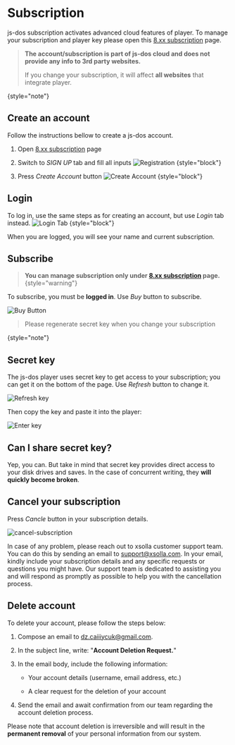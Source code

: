 # Subscription

js-dos subscription activates advanced cloud features of player. 
To manage your subscription and player key please open this [8.xx subscription](https://v8.js-dos.com/key/) page.

> **The account/subscription is part of js-dos cloud and does not provide any info to 3rd party websites.**
> 
> If you change your subscription, it will affect **all websites** that integrate player.
>
{style="note"}

## Create an account

Follow the instructions bellow to create a js-dos account.

1. Open [8.xx subscription](https://v8.js-dos.com/key/) page

2. Switch to _SIGN UP_ tab and fill all inputs
![Registration](registration.jpg)
{style="block"}

3. Press _Create Account_  button
![Create Account](create-account.jpg)
{style="block"}

## Login

To log in, use the same steps as for creating an account, but use _Login_ tab instead.
![Login Tab](login_tab.jpg)
{style="block"}

When you are logged, you will see your name and current subscription.

## Subscribe

> **You can manage subscription only under [8.xx subscription](https://v8.js-dos.com/key/) page.**
{style="warning"}

To subscribe, you must be **logged in**. Use _Buy_ button to subscribe.

![Buy Button](buy-button.jpg)

> Please regenerate secret key when you change your subscription
>
{style="note"}

## Secret key

The js-dos player uses secret key to get access to your subscription; you can get it on the bottom of the page.
Use _Refresh_ button to change it.

![Refresh key](refresh-key.jpg)

Then copy the key and paste it into the player:

![Enter key](enter-key.jpg)


## Can I share secret key?

Yep, you can.
But take in mind that secret key provides direct access to your disk drives and saves.
In the case of concurrent writing, they **will quickly become broken**.


## Cancel your subscription

Press _Cancle_ button in your subscription details.

![cancel-subscription](cancel-subscription.jpg)

In case of any problem, please reach out to xsolla customer support team. 
You can do this by sending an email to [support@xsolla.com](mailto:support@xsolla.com). 
In your email, kindly include your subscription details and any specific requests or questions you might have. 
Our support team is dedicated to assisting you and will respond as promptly as possible to help you with the cancellation process.

## Delete account

To delete your account, please follow the steps below:

1. Compose an email to [dz.caiiiycuk@gmail.com](mailto:dz.caiiiycuk@gmail.com).

2. In the subject line, write: "**Account Deletion Request.**"

3. In the email body, include the following information:

   * Your account details (username, email address, etc.)

   * A clear request for the deletion of your account

4. Send the email and await confirmation from our team regarding the account deletion process.

Please note that account deletion is irreversible and will result in the **permanent removal** of your personal information from our system.

